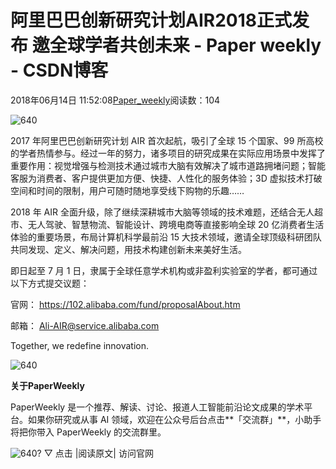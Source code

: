 
# 阿里巴巴创新研究计划AIR2018正式发布 邀全球学者共创未来 - Paper weekly - CSDN博客


2018年06月14日 11:52:08[Paper_weekly](https://me.csdn.net/c9Yv2cf9I06K2A9E)阅读数：104


![640](https://ss.csdn.net/p?https://mmbiz.qpic.cn/mmbiz_gif/VBcD02jFhgkZibRsNMpvxCZSoNUjqBFPU2AmzvSrCQYrkKicT2AAjPv1vWicZiclNicNYLnXvuiaKURAkkuvYicYKwQuQ/640)

2017 年阿里巴巴创新研究计划 AIR 首次起航，吸引了全球 15 个国家、99 所高校的学者热情参与。经过一年的努力，诸多项目的研究成果在实际应用场景中发挥了重要作用：视觉增强与检测技术通过城市大脑有效解决了城市道路拥堵问题；智能客服为消费者、客户提供更加方便、快捷、人性化的服务体验；3D 虚拟技术打破空间和时间的限制，用户可随时随地享受线下购物的乐趣……

2018 年 AIR 全面升级，除了继续深耕城市大脑等领域的技术难题，还结合无人超市、无人驾驶、智慧物流、智能设计、跨境电商等直接影响全球 20 亿消费者生活体验的重要场景，布局计算机科学最前沿 15 大技术领域，邀请全球顶级科研团队共同发现、定义、解决问题，用技术构建创新未来美好生活。

即日起至 7 月 1 日，隶属于全球任意学术机构或非盈利实验室的学者，都可通过以下方式提交议题：

官网：
https://102.alibaba.com/fund/proposalAbout.htm

邮箱：
Ali-AIR@service.alibaba.com

Together, we redefine innovation.

![640](https://ss.csdn.net/p?https://mmbiz.qpic.cn/mmbiz_jpg/VBcD02jFhgkZibRsNMpvxCZSoNUjqBFPUC2B26D5bKSZpRccRZ3O9VBupfEvXwwceBicIkfEQT5Hm5J0bcOPGkdQ/640)


**关于PaperWeekly**

PaperWeekly 是一个推荐、解读、讨论、报道人工智能前沿论文成果的学术平台。如果你研究或从事 AI 领域，欢迎在公众号后台点击**「交流群」**，小助手将把你带入 PaperWeekly 的交流群里。

![640?](https://ss.csdn.net/p?https://mmbiz.qpic.cn/mmbiz_gif/VBcD02jFhgl9qrwuXS7D8F2ZLyZNmqfWibCVlSbGBVCrd80blia0iaiaKuVk5p1tWP8tCaIiaYxiaQwiacIOlu9yOw6Mg/640?)
▽ 点击 |阅读原文| 访问官网



